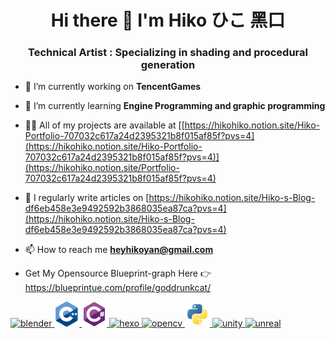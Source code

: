 

<!--
**Hikohikoyan/Hikohikoyan** is a ✨ _special_ ✨ repository because its `README.md` (this file) appears on your GitHub profile.

Here are some ideas to get you started:
Hi there 👋
- 🔭 I’m currently working on ...
- 🌱 I’m currently learning ...
- 👯 I’m looking to collaborate on ...
- 🤔 I’m looking for help with ...
- 💬 Ask me about ...
- 📫 How to reach me: ...
- 😄 Pronouns: ...
- ⚡ Fun fact: ...
-->
<h1 align="center">Hi there 👋 I'm Hiko ひこ 黑口</h1>
<h3 align="center">Technical Artist : Specializing in shading and procedural generation</h3>

- 🔭 I’m currently working on **TencentGames**

- 🌱 I’m currently learning **Engine Programming and graphic programming**

- 👨‍💻 All of my projects are available at [[https://hikohiko.notion.site/Hiko-Portfolio-707032c617a24d2395321b8f015af85f?pvs=4](https://hikohiko.notion.site/Hiko-Portfolio-707032c617a24d2395321b8f015af85f?pvs=4)](https://hikohiko.notion.site/Portfolio-707032c617a24d2395321b8f015af85f?pvs=4)

- 📝 I regularly write articles on [https://hikohiko.notion.site/Hiko-s-Blog-df6eb458e3e9492592b3868035ea87ca?pvs=4](https://hikohiko.notion.site/Hiko-s-Blog-df6eb458e3e9492592b3868035ea87ca?pvs=4)

- 📫 How to reach me **heyhikoyan@gmail.com**
- Get My Opensource Blueprint-graph Here 👉 https://blueprintue.com/profile/goddrunkcat/
<!--
- <h3 align="left">Connect with me:</h3>
- <p align="left">
-<a href="https://twitter.com/hikohikoyan" target="blank"><img align="center" src="https://raw.githubusercontent.com/rahuldkjain/github-profile-readme-generator/master/src/images/icons/Social/twitter.svg" alt="hikohikoyan" height="30" width="40" /></a>
-</p>
-
-<h3 align="left">Languages and Tools:</h3>
-->
<p align="left"> <a href="https://www.blender.org/" target="_blank" rel="noreferrer"> <img src="https://download.blender.org/branding/community/blender_community_badge_white.svg" alt="blender" width="40" height="40"/> </a> <a href="https://www.w3schools.com/cpp/" target="_blank" rel="noreferrer"> <img src="https://raw.githubusercontent.com/devicons/devicon/master/icons/cplusplus/cplusplus-original.svg" alt="cplusplus" width="40" height="40"/> </a> <a href="https://www.w3schools.com/cs/" target="_blank" rel="noreferrer"> <img src="https://raw.githubusercontent.com/devicons/devicon/master/icons/csharp/csharp-original.svg" alt="csharp" width="40" height="40"/> </a> <a href="hexo.io/" target="_blank" rel="noreferrer"> <img src="https://www.vectorlogo.zone/logos/hexoio/hexoio-icon.svg" alt="hexo" width="40" height="40"/> </a> <a href="https://opencv.org/" target="_blank" rel="noreferrer"> <img src="https://www.vectorlogo.zone/logos/opencv/opencv-icon.svg" alt="opencv" width="40" height="40"/> </a> <a href="https://www.python.org" target="_blank" rel="noreferrer"> <img src="https://raw.githubusercontent.com/devicons/devicon/master/icons/python/python-original.svg" alt="python" width="40" height="40"/> </a> <a href="https://unity.com/" target="_blank" rel="noreferrer"> <img src="https://www.vectorlogo.zone/logos/unity3d/unity3d-icon.svg" alt="unity" width="40" height="40"/> </a> <a href="https://unrealengine.com/" target="_blank" rel="noreferrer"> <img src="https://raw.githubusercontent.com/kenangundogan/fontisto/036b7eca71aab1bef8e6a0518f7329f13ed62f6b/icons/svg/brand/unreal-engine.svg" alt="unreal" width="40" height="40"/> </a> </p>

